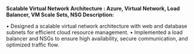 **Scalable Virtual Network Architecture : Azure, Virtual Network, Load Balancer, VM Scale Sets, NSG
Description:**

• Designed a scalable virtual network architecture with web and database subnets for efficient cloud
resource management.
• Implemented a load balancer and NSGs to ensure high availability, secure communication, and optimized
traffic flow.

